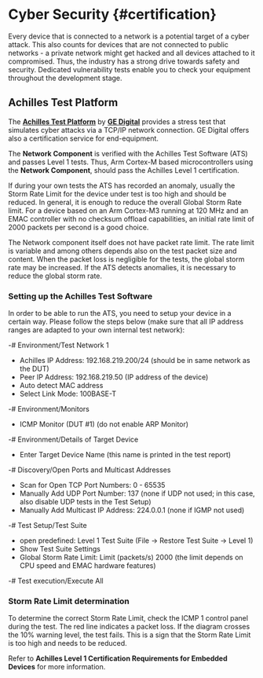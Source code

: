# Cyber Security {#certification}

Every device that is connected to a network is a potential target of a cyber attack. This also counts for devices that are
not connected to public networks - a private network might get hacked and all devices attached to it compromised. Thus, the
industry has a strong drive towards safety and security. Dedicated vulnerability tests enable you to check your equipment
throughout the development stage.

## Achilles Test Platform

The
**<a href="https://www.ge.com/digital/sites/default/files/download_assets/achilles-test-platform-from-ge-digital-datasheet.pdf" target="_blank">Achilles Test Platform</a>**
by **<a href="https://www.ge.com/digital/">GE Digital</a>** provides a stress test that simulates cyber attacks via a TCP/IP network connection.
GE Digital offers also a certification service for end-equipment.

The **Network Component** is verified with the Achilles Test Software (ATS) and passes Level 1 tests. 
Thus, Arm Cortex-M based microcontrollers using the **Network Component**, should pass the Achilles Level 1 certification.

If during your own tests the ATS has recorded an anomaly, usually the Storm Rate Limit for the device under test is too high
and should be reduced. In general, it is enough to reduce the overall Global Storm Rate limit. For a device based on an Arm
Cortex-M3 running at 120 MHz and an EMAC controller with no checksum offload capabilities, an initial rate limit of 2000
packets per second is a good choice.
 
The Network component itself does not have packet rate limit. The rate limit is variable and among others depends also on the
test packet size and content. When the packet loss is negligible for the tests, the global storm rate may be increased. If
the ATS detects anomalies, it is necessary to reduce the global storm rate.

### Setting up the Achilles Test Software

In order to be able to run the ATS, you need to setup your device in a certain way. Please follow the steps below (make sure
that all IP address ranges are adapted to your own internal test network):

-# Environment/Test Network 1
   - Achilles IP Address: 192.168.219.200/24 (should be in same network as the DUT)
   - Peer IP Address: 192.168.219.50 (IP address of the device)
   - Auto detect MAC address
   - Select Link Mode: 100BASE-T

-# Environment/Monitors
   - ICMP Monitor (DUT #1) (do not enable ARP Monitor)

-# Environment/Details of Target Device
   - Enter Target Device Name (this name is printed in the test report)

-# Discovery/Open Ports and Multicast Addresses
   - Scan for Open TCP Port Numbers: 0 - 65535
   - Manually Add UDP Port Number: 137 (none if UDP not used; in this case, also disable UDP tests in the Test Setup)
   - Manually Add Multicast IP Address: 224.0.0.1 (none if IGMP not used)

-# Test Setup/Test Suite
   - open predefined: Level 1 Test Suite (File -> Restore Test Suite -> Level 1)
   - Show Test Suite Settings
   - Global Storm Rate Limit: Limit (packets/s) 2000 (the limit depends on CPU speed and EMAC hardware features)

-# Test execution/Execute All

### Storm Rate Limit determination

To determine the correct Storm Rate Limit, check the ICMP 1 control panel during the test. The red line indicates a packet
loss. If the diagram crosses the 10% warning level, the test fails. This is a sign that the Storm Rate Limit is too high and
needs to be reduced.

Refer to **Achilles Level 1 Certification Requirements for Embedded Devices** for more information.
